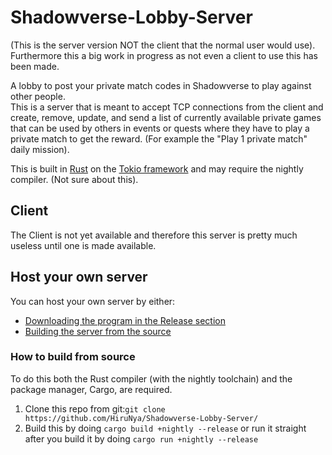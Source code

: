 # Shadowverse-Lobby-Server
(This is the server version NOT the client that the normal user would use).<br>
Furthermore this a big work in progress as not even a client to use this has been made.

A lobby to post your private match codes in Shadowverse to play against other people.<br>
This is a server that is meant to accept TCP connections from the client and create, remove, update, and send a list of currently available private games that can be used by others in events or quests where they have to play a private match to get the reward. (For example the "Play 1 private match" daily mission).

This is built in [Rust](https://www.rust-lang.org/) on the [Tokio framework](http://tokio.rs/) and may require the nightly compiler. (Not sure about this).

## Client
The Client is not yet available and therefore this server is pretty much useless until one is made available.

## Host your own server
You can host your own server by either:
- [Downloading the program in the Release section](https://github.com/HiruNya/Shadowverse-Lobby-Server/releases)
- [Building the server from the source](#how-to-build-from-source)

### How to build from source
To do this both the Rust compiler (with the nightly toolchain) and the package manager, Cargo, are required.
1. Clone this repo from git:```git clone https://github.com/HiruNya/Shadowverse-Lobby-Server/```
2. Build this by doing ```cargo build +nightly --release``` or run it straight after you build it by doing ```cargo run +nightly --release```
